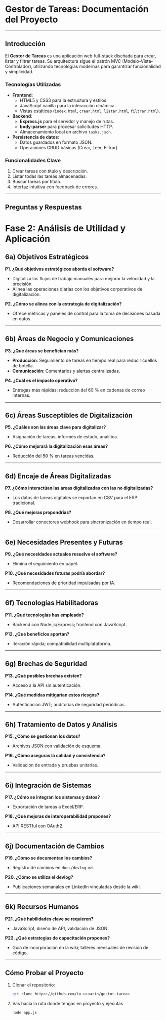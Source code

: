 # Gestor de Tareas: Documentación del Proyecto  

---

## **Introducción**  
El **Gestor de Tareas** es una aplicación web full-stack diseñada para crear, listar y filtrar tareas. Su arquitectura sigue el patrón MVC (Modelo-Vista-Controlador), utilizando tecnologías modernas para garantizar funcionalidad y simplicidad.  

### **Tecnologías Utilizadas**  
- **Frontend**:  
  - HTML5 y CSS3 para la estructura y estilos.  
  - JavaScript vanilla para la interacción dinámica.  
  - Vistas estáticas (`index.html`, `crear.html`, `listar.html`, `filtrar.html`).  
- **Backend**:  
  - **Express.js** para el servidor y manejo de rutas.  
  - **body-parser** para procesar solicitudes HTTP.  
  - Almacenamiento local en archivo `tasks.json`.  
- **Persistencia de datos**:  
  - Datos guardados en formato JSON.  
  - Operaciones CRUD básicas (Crear, Leer, Filtrar).  

### **Funcionalidades Clave**  
1. Crear tareas con título y descripción.  
2. Listar todas las tareas almacenadas.  
3. Buscar tareas por título.  
4. Interfaz intuitiva con feedback de errores.  

---

## **Preguntas y Respuestas**  

# Fase 2: Análisis de Utilidad y Aplicación

## 6a) Objetivos Estratégicos  
**P1. ¿Qué objetivos estratégicos aborda el software?**  
- Digitaliza los flujos de trabajo manuales para mejorar la velocidad y la precisión.  
- Alinea las operaciones diarias con los objetivos corporativos de digitalización.  

**P2. ¿Cómo se alinea con la estrategia de digitalización?**  
- Ofrece métricas y paneles de control para la toma de decisiones basada en datos.  

---

## 6b) Áreas de Negocio y Comunicaciones  
**P3. ¿Qué áreas se benefician más?**  
- **Producción**: Seguimiento de tareas en tiempo real para reducir cuellos de botella.  
- **Comunicación**: Comentarios y alertas centralizadas.  

**P4. ¿Cuál es el impacto operativo?**  
- Entregas más rápidas; reducción del 60 % en cadenas de correo internas.  

---

## 6c) Áreas Susceptibles de Digitalización  
**P5. ¿Cuáles son las áreas clave para digitalizar?**  
- Asignación de tareas, informes de estado, analítica.  

**P6. ¿Cómo mejorará la digitalización esas áreas?**  
- Reducción del 50 % en tareas vencidas.  

---

## 6d) Encaje de Áreas Digitalizadas  
**P7. ¿Cómo interactúan las áreas digitalizadas con las no digitalizadas?**  
- Los datos de tareas digitales se exportan en CSV para el ERP tradicional.  

**P8. ¿Qué mejoras propondrías?**  
- Desarrollar conectores webhook para sincronización en tiempo real.  

---

## 6e) Necesidades Presentes y Futuras  
**P9. ¿Qué necesidades actuales resuelve el software?**  
- Elimina el seguimiento en papel.  

**P10. ¿Qué necesidades futuras podría abordar?**  
- Recomendaciones de prioridad impulsadas por IA.  

---

## 6f) Tecnologías Habilitadoras  
**P11. ¿Qué tecnologías has empleado?**  
- Backend con Node.js/Express; frontend con JavaScript.  

**P12. ¿Qué beneficios aportan?**  
- Iteración rápida; compatibilidad multiplataforma.  

---

## 6g) Brechas de Seguridad  
**P13. ¿Qué posibles brechas existen?**  
- Acceso a la API sin autenticación.  

**P14. ¿Qué medidas mitigarían estos riesgos?**  
- Autenticación JWT; auditorías de seguridad periódicas.  

---

## 6h) Tratamiento de Datos y Análisis  
**P15. ¿Cómo se gestionan los datos?**  
- Archivos JSON con validación de esquema.  

**P16. ¿Cómo aseguras la calidad y consistencia?**  
- Validación de entrada y pruebas unitarias.  

---

## 6i) Integración de Sistemas  
**P17. ¿Cómo se integran los sistemas y datos?**  
- Exportación de tareas a Excel/ERP.  

**P18. ¿Qué mejoras de interoperabilidad propones?**  
- API RESTful con OAuth2.  

---

## 6j) Documentación de Cambios  
**P19. ¿Cómo se documentan los cambios?**  
- Registro de cambios en `docs/devlog.md`.  

**P20. ¿Cómo se utiliza el devlog?**  
- Publicaciones semanales en LinkedIn vinculadas desde la wiki.  

---

## 6k) Recursos Humanos  
**P21. ¿Qué habilidades clave se requieren?**  
- JavaScript, diseño de API, validación de JSON.  

**P22. ¿Qué estrategias de capacitación propones?**  
- Guía de incorporación en la wiki; talleres mensuales de revisión de código.  

---

## **Cómo Probar el Proyecto**  
1. Clonar el repositorio:  
   ```bash  
   git clone https://github.com/tu-usuario/gestor-tareas  
    ```
2. Vas hacia la ruta donde tengas en proyecto y ejecutas
   ```bash
   node app.js
   ```
